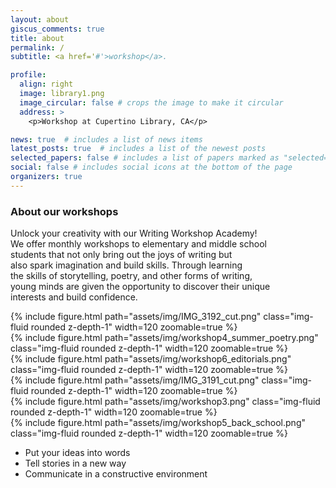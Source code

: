 ```yaml
---
layout: about
giscus_comments: true
title: about
permalink: /
subtitle: <a href='#'>workshop</a>. 

profile:
  align: right
  image: library1.png
  image_circular: false # crops the image to make it circular
  address: >
    <p>Workshop at Cupertino Library, CA</p>

news: true  # includes a list of news items
latest_posts: true  # includes a list of the newest posts
selected_papers: false # includes a list of papers marked as "selected={true}"
social: false # includes social icons at the bottom of the page
organizers: true
---
```


### About our workshops
Unlock your creativity with our Writing Workshop Academy! <br>
We offer monthly workshops to elementary and middle school <br>
students that not only bring out the joys of writing but <br>
also spark imagination and build skills. Through learning <br>
the skills of storytelling, poetry, and other forms of writing, <br>
young minds are given the opportunity to discover their unique <br>
interests and build confidence. <br>

<div class="row mt-3 mb-3 justify-content-start">
    <div class="col-sm mt-3 mt-md-0">
        {% include figure.html path="assets/img/IMG_3192_cut.png" class="img-fluid rounded z-depth-1" width=120 zoomable=true %}
    </div>
    <div class="col-sm mt-3 mt-md-0">
        {% include figure.html path="assets/img/workshop4_summer_poetry.png" class="img-fluid rounded z-depth-1" width=120 zoomable=true %}
    </div>
    <div class="col-sm mt-3 mt-md-0">
        {% include figure.html path="assets/img/workshop6_editorials.png" class="img-fluid rounded z-depth-1" width=120 zoomable=true %}
    </div>
</div>

 
<div class="row mt-3 mb-3 justify-content-start">
    <div class="col-sm mt-3 mt-md-0">
        {% include figure.html path="assets/img/IMG_3191_cut.png" class="img-fluid rounded z-depth-1" width=120 zoomable=true %}
    </div>
    <div class="col-sm mt-3 mt-md-0">
        {% include figure.html path="assets/img/workshop3.png" class="img-fluid rounded z-depth-1" width=120 zoomable=true %}
    </div>
    <div class="col-sm mt-3 mt-md-0">
        {% include figure.html path="assets/img/workshop5_back_school.png" class="img-fluid rounded z-depth-1" width=120 zoomable=true %}
    </div>
</div>

* Put your ideas into words
* Tell stories in a new way
* Communicate in a constructive environment

<div>

</div>
